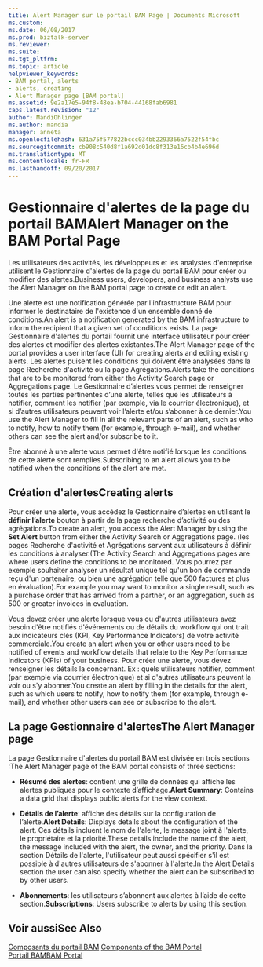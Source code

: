 ```yaml
---
title: Alert Manager sur le portail BAM Page | Documents Microsoft
ms.custom: 
ms.date: 06/08/2017
ms.prod: biztalk-server
ms.reviewer: 
ms.suite: 
ms.tgt_pltfrm: 
ms.topic: article
helpviewer_keywords:
- BAM portal, alerts
- alerts, creating
- Alert Manager page [BAM portal]
ms.assetid: 9e2a17e5-94f8-48ea-b704-44168fab6981
caps.latest.revision: "12"
author: MandiOhlinger
ms.author: mandia
manager: anneta
ms.openlocfilehash: 631a75f577822bccc034bb2293366a7522f54fbc
ms.sourcegitcommit: cb908c540d8f1a692d01dc8f313e16cb4b4e696d
ms.translationtype: MT
ms.contentlocale: fr-FR
ms.lasthandoff: 09/20/2017
---
```

# <a name="alert-manager-on-the-bam-portal-page"></a><span data-ttu-id="e6e92-102">Gestionnaire d'alertes de la page du portail BAM</span><span class="sxs-lookup"><span data-stu-id="e6e92-102">Alert Manager on the BAM Portal Page</span></span>
<span data-ttu-id="e6e92-103">Les utilisateurs des activités, les développeurs et les analystes d'entreprise utilisent le Gestionnaire d'alertes de la page du portail BAM pour créer ou modifier des alertes.</span><span class="sxs-lookup"><span data-stu-id="e6e92-103">Business users, developers, and business analysts use the Alert Manager on the BAM portal page to create or edit an alert.</span></span>  
  
 <span data-ttu-id="e6e92-104">Une alerte est une notification générée par l'infrastructure BAM pour informer le destinataire de l'existence d'un ensemble donné de conditions.</span><span class="sxs-lookup"><span data-stu-id="e6e92-104">An alert is a notification generated by the BAM infrastructure to inform the recipient that a given set of conditions exists.</span></span> <span data-ttu-id="e6e92-105">La page Gestionnaire d'alertes du portail fournit une interface utilisateur pour créer des alertes et modifier des alertes existantes.</span><span class="sxs-lookup"><span data-stu-id="e6e92-105">The Alert Manager page of the portal provides a user interface (UI) for creating alerts and editing existing alerts.</span></span> <span data-ttu-id="e6e92-106">Les alertes puisent les conditions qui doivent être analysées dans la page Recherche d'activité ou la page Agrégations.</span><span class="sxs-lookup"><span data-stu-id="e6e92-106">Alerts take the conditions that are to be monitored from either the Activity Search page or Aggregations page.</span></span> <span data-ttu-id="e6e92-107">Le Gestionnaire d’alertes vous permet de renseigner toutes les parties pertinentes d’une alerte, telles que les utilisateurs à notifier, comment les notifier (par exemple, via le courrier électronique), et si d’autres utilisateurs peuvent voir l’alerte et/ou s’abonner à ce dernier.</span><span class="sxs-lookup"><span data-stu-id="e6e92-107">You use the Alert Manager to fill in all the relevant parts of an alert, such as who to notify, how to notify them (for example, through e-mail), and whether others can see the alert and/or subscribe to it.</span></span>  
  
 <span data-ttu-id="e6e92-108">Être abonné à une alerte vous permet d'être notifié lorsque les conditions de cette alerte sont remplies.</span><span class="sxs-lookup"><span data-stu-id="e6e92-108">Subscribing to an alert allows you to be notified when the conditions of the alert are met.</span></span>  
  
## <a name="creating-alerts"></a><span data-ttu-id="e6e92-109">Création d'alertes</span><span class="sxs-lookup"><span data-stu-id="e6e92-109">Creating alerts</span></span>  
 <span data-ttu-id="e6e92-110">Pour créer une alerte, vous accédez le Gestionnaire d’alertes en utilisant le **définir l’alerte** bouton à partir de la page recherche d’activité ou des agrégations.</span><span class="sxs-lookup"><span data-stu-id="e6e92-110">To create an alert, you access the Alert Manager by using the **Set Alert** button from either the Activity Search or Aggregations page.</span></span> <span data-ttu-id="e6e92-111">(les pages Recherche d'activité et Agrégations servent aux utilisateurs à définir les conditions à analyser.</span><span class="sxs-lookup"><span data-stu-id="e6e92-111">(The Activity Search and Aggregations pages are where users define the conditions to be monitored.</span></span> <span data-ttu-id="e6e92-112">Vous pourrez par exemple souhaiter analyser un résultat unique tel qu'un bon de commande reçu d'un partenaire, ou bien une agrégation telle que 500 factures et plus en évaluation).</span><span class="sxs-lookup"><span data-stu-id="e6e92-112">For example you may want to monitor a single result, such as a purchase order that has arrived from a partner, or an aggregation, such as 500 or greater invoices in evaluation.</span></span>  
  
 <span data-ttu-id="e6e92-113">Vous devez créer une alerte lorsque vous ou d'autres utilisateurs avez besoin d'être notifiés d'événements ou de détails du workflow qui ont trait aux indicateurs clés (KPI, Key Performance Indicators) de votre activité commerciale.</span><span class="sxs-lookup"><span data-stu-id="e6e92-113">You create an alert when you or other users need to be notified of events and workflow details that relate to the Key Performance Indicators (KPIs) of your business.</span></span> <span data-ttu-id="e6e92-114">Pour créer une alerte, vous devez renseigner les détails la concernant. Ex : quels utilisateurs notifier, comment (par exemple via courrier électronique) et si d'autres utilisateurs peuvent la voir ou s'y abonner.</span><span class="sxs-lookup"><span data-stu-id="e6e92-114">You create an alert by filling in the details for the alert, such as which users to notify, how to notify them (for example, through e-mail), and whether other users can see or subscribe to the alert.</span></span>  
  
## <a name="the-alert-manager-page"></a><span data-ttu-id="e6e92-115">La page Gestionnaire d'alertes</span><span class="sxs-lookup"><span data-stu-id="e6e92-115">The Alert Manager page</span></span>  
 <span data-ttu-id="e6e92-116">La page Gestionnaire d'alertes du portail BAM est divisée en trois sections :</span><span class="sxs-lookup"><span data-stu-id="e6e92-116">The Alert Manager page of the BAM portal consists of three sections:</span></span>  
  
-   <span data-ttu-id="e6e92-117">**Résumé des alertes**: contient une grille de données qui affiche les alertes publiques pour le contexte d’affichage.</span><span class="sxs-lookup"><span data-stu-id="e6e92-117">**Alert Summary**: Contains a data grid that displays public alerts for the view context.</span></span>  
  
-   <span data-ttu-id="e6e92-118">**Détails de l’alerte**: affiche des détails sur la configuration de l’alerte.</span><span class="sxs-lookup"><span data-stu-id="e6e92-118">**Alert Details**: Displays details about the configuration of the alert.</span></span> <span data-ttu-id="e6e92-119">Ces détails incluent le nom de l'alerte, le message joint à l'alerte, le propriétaire et la priorité.</span><span class="sxs-lookup"><span data-stu-id="e6e92-119">These details include the name of the alert, the message included with the alert, the owner, and the priority.</span></span>  <span data-ttu-id="e6e92-120">Dans la section Détails de l'alerte, l'utilisateur peut aussi spécifier s'il est possible à d'autres utilisateurs de s'abonner à l'alerte.</span><span class="sxs-lookup"><span data-stu-id="e6e92-120">In the Alert Details section the user can also specify whether the alert can be subscribed to by other users.</span></span>  
  
-   <span data-ttu-id="e6e92-121">**Abonnements**: les utilisateurs s’abonnent aux alertes à l’aide de cette section.</span><span class="sxs-lookup"><span data-stu-id="e6e92-121">**Subscriptions**: Users subscribe to alerts by using this section.</span></span>  
  
## <a name="see-also"></a><span data-ttu-id="e6e92-122">Voir aussi</span><span class="sxs-lookup"><span data-stu-id="e6e92-122">See Also</span></span>  
 <span data-ttu-id="e6e92-123">[Composants du portail BAM](../core/components-of-the-bam-portal.md) </span><span class="sxs-lookup"><span data-stu-id="e6e92-123">[Components of the BAM Portal](../core/components-of-the-bam-portal.md) </span></span>  
 [<span data-ttu-id="e6e92-124">Portail BAM</span><span class="sxs-lookup"><span data-stu-id="e6e92-124">BAM Portal</span></span>](../core/bam-portal.md)